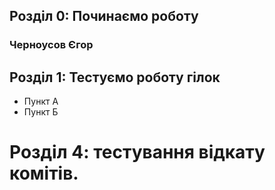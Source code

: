 ## Розділ 0: Починаємо роботу
### Черноусов Єгор 
## Розділ 1: Тестуємо роботу гілок
*   Пункт А
*   Пункт Б
# Розділ 4: тестування відкату комітів.
